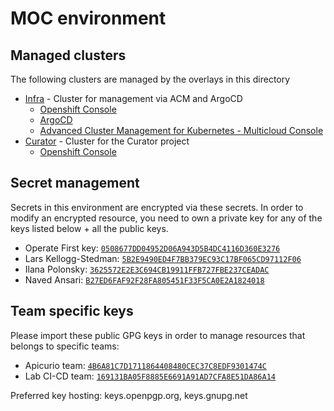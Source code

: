 # MOC environment

## Managed clusters

The following clusters are managed by the overlays in this directory

- [Infra](infra) - Cluster for management via ACM and ArgoCD
  - [Openshift Console](https://console-openshift-console.apps.moc-infra.massopen.cloud/)
  - [ArgoCD](https://argocd-server-argocd.apps.moc-infra.massopen.cloud/)
  - [Advanced Cluster Management for Kubernetes - Multicloud Console](https://multicloud-console.apps.moc-infra.massopen.cloud/)
- [Curator](curator) - Cluster for the Curator project
  - [Openshift Console](https://console-openshift-console.apps.curator.massopen.cloud/)

## Secret management

Secrets in this environment are encrypted via these secrets. In order to modify an encrypted resource, you need to own a private key for any of the keys listed below + all the public keys.

- Operate First key: [`0508677DD04952D06A943D5B4DC4116D360E3276`](https://keys.openpgp.org/search?q=0508677DD04952D06A943D5B4DC4116D360E3276)
- Lars Kellogg-Stedman: [`5B2E9490ED4F7BB379EC93C17BF065CD97112F06`](https://keys.openpgp.org/search?q=5B2E9490ED4F7BB379EC93C17BF065CD97112F06)
- Ilana Polonsky: [`3625572E2E3C694CB19911FFB727FBE237CEADAC`](https://keys.openpgp.org/search?q=3625572E2E3C694CB19911FFB727FBE237CEADAC)
- Naved Ansari: [`B27ED6FAF92F28FA805451F33F5CA0E2A1824018`](https://keys.openpgp.org/search?q=B27ED6FAF92F28FA805451F33F5CA0E2A1824018)

## Team specific keys

Please import these public GPG keys in order to manage resources that belongs to specific teams:

- Apicurio team: [`4B6A81C7D1711864408480CEC37C8EDF9301474C`](https://keys.openpgp.org/search?q=4B6A81C7D1711864408480CEC37C8EDF9301474C)
- Lab CI-CD team: [`169131BA05F8885E6691A91AD7CFA8E51DA86A14`](https://keys.openpgp.org/search?q=169131BA05F8885E6691A91AD7CFA8E51DA86A14)

Preferred key hosting: keys.openpgp.org, keys.gnupg.net
